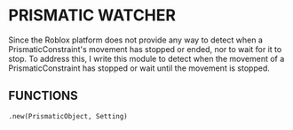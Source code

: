 # PRISMATIC WATCHER
Since the Roblox platform does not provide any way to detect when a PrismaticConstraint's movement has stopped or ended, nor to wait for it to stop. To address this, I write this module to detect when the movement of a PrismaticConstraint has stopped or wait until the movement is stopped. 

## FUNCTIONS

`.new(PrismaticObject, Setting)`
